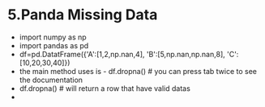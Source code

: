 # 5.Panda Missing Data
- import numpy as np
- import pandas as pd
- df=pd.DatatFrame({'A':[1,2,np.nan,4], 'B':[5,np.nan,np.nan,8], 'C':[10,20,30,40]})
- the main method uses is - df.dropna() # you can press tab twice to see the documentation
- df.dropna() # will return a row that have valid datas
- 

